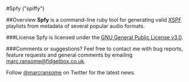#Spfy ("spiffy")

##Overview
**Spfy** is a command-line ruby tool for generating valid [XSPF](http://xspf.org) playlists from metadata of several popular audio formats.

###License
Spfy is licensed under the [GNU General Public License v3.0](http://www.gnu.org/licenses/gpl.html).

###Comments or suggestions?
Feel free to contact me with bug reports, feature requests and general comments by emailing [marc.ransome@fidgetbox.co.uk](marc.ransome@fidgetbox.co.uk).

Follow [@marcransome](http://www.twitter.com/marcransome) on Twitter for the latest news.
